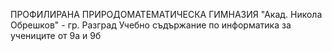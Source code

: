ПРОФИЛИРАНА ПРИРОДОМАТЕМАТИЧЕСКА ГИМНАЗИЯ "Акад. Никола Обрешков" - гр. Разград
Учебно съдържание по информатика за учениците от 9а и 9б 
